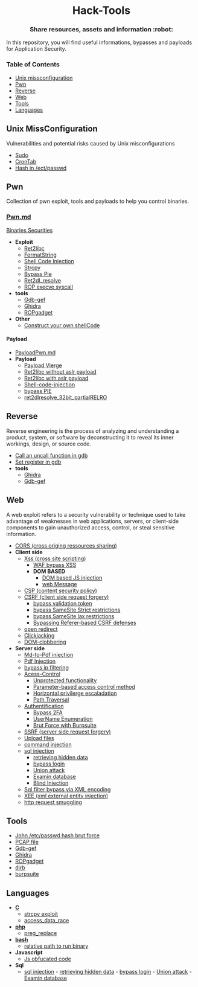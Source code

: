 <h1 align="center">Hack-Tools</h1>

<h3 align="center">
  Share resources, assets and information :robot:
</h3>

In this repository, you will find useful informations, bypasses and payloads for Application Security.

### Table of Contents

- [Unix missconfiguration](#Unix-missconfiguration)
- [Pwn](#pwn)
- [Reverse](#reverse)
- [Web](#web)
- [Tools](#tools)
- [Languages](#languages)

## Unix MissConfiguration

Vulnerabilities and potential risks caused by Unix misconfigurations

- [Sudo](missConfig/sudo.md)
- [CronTab](missConfig/crontab.md)
- [Hash in /ect/passwd](/tools/john.md)

## Pwn

Collection of pwn exploit, tools and payloads to help you control binaries.

### [Pwn.md](/pwn/pwn.md)

[Binaries Securities](/pwn/security-of-binaries.md)

- **Exploit**
  - [Ret2libc](pwn/ret2libc.md)
  - [FormatString](pwn/format-string.md)
  - [Shell Code Injection](pwn/shell-code-injection.md)
  - [Strcpy](/language/c/strcpy.md)
  - [Bypass Pie](/pwn/bypassPie.md)
  - [Ret2dl_resolve](/pwn/ret2dlresolve.md)
  - [ROP execve syscall](/pwn/rop-execve-syscall.md)
- **tools**
  - [Gdb-gef](tools/gdb/gdb-gef.md)
  - [Ghidra](tools/ghidra.md)
  - [ROPgadget](/tools/RopGadget.md)
- **Other**
  - [Construct your own shellCode](/pwn/construct_shellcode.md)

#### Payload

- [PayloadPwn.md](pwn/payload.md)
- **Payload**
  - [Payload Vierge](pwn/payload/payload.py)
  - [Ret2libc without aslr payload](/pwn/payload/payload_ret2libc.py)
  - [Ret2libc with aslr payload](pwn/payload/payload_ret2libc_aslr.py)
  - [Shell-code-injection](/pwn/payload/payload-shell-code-injection.py)
  - [bypass PIE](/pwn/payload/payload_bypassPIE.py)
  - [ret2dlresolve_32bit_partialRELRO](/pwn/payload/payload_ret2dlresolve_32bit_partialRELRO.py)

## Reverse

Reverse engineering is the process of analyzing and understanding a product, system, or software by deconstructing it to reveal its inner workings, design, or source code.

- [Call an uncall function in gdb](/tools/gdb/gdb-call-func.md)
- [Set register in gdb](/tools/gdb/gdb-set-register.md)
- **tools**
  - [Ghidra](tools/ghidra.md)
  - [Gdb-gef](tools/gdb/gdb-gef.md)

## Web

A web exploit refers to a security vulnerability or technique used to take advantage of weaknesses in web applications, servers, or client-side components to gain unauthorized access, control, or steal sensitive information.

- [CORS (cross origing ressources sharing)](/web/cors.md)
- **Client side**
  - [Xss (cross site scripting)](/web/client-side/xss/xss.md)
    - [WAF bypass XSS](/web/client-side/xss/WAF-bypass.md)
    - **DOM BASED**
      - [DOM based JS injection](/language/java-script/DOM-based-js-injection.md)
      - [web Message](/web/client-side/xss/web-message.md)
  - [CSP (content security policy)](/web/client-side/csp.md)
  - [CSRF (client side request forgery)](/web/client-side/csrf.md)
    - [bypass validation token](/web/client-side/csrf.md#bypassing-csrf-token-validation)
    - [bypass SameSite Strict restrictions](/web/client-side/bypass-Samesite-strict.md)
    - [bypass SameSite lax restrictions](/web/client-side/bypass-Samesite-lax.md)
    - [Bypassing Referer-based CSRF defenses](#bypassing-referer-based-csrf-defenses)
  - [open redirect](/web/client-side/open-Redirect.md)
  - [Clickjacking](/web/client-side/clickjacking.md)
  - [DOM-clobbering](/web/client-side/DOM-clobbering.md)
- **Server side**
  - [Md-to-Pdf injection](/web/server-side/md-to-pdf-injection.md)
  - [Pdf Injection](/web/server-side/pdf-injection.md)
  - [bypass ip filtering](/web/server-side/bypasse-ip-filtering.md)
  - [Acess-Control](/web/server-side/access-control.md)
    - [Unprotected functionality](/web/server-side/access-control.md#unprotected-functionality)
    - [Parameter-based access control method](/web/server-side/access-control.md#parameter-based-access-control-method)
    - [Horizontal privilerge escaladation](/web/server-side/access-control.md#horizontal-privilerge-escaladation)
    - [Path Traversal](/web/server-side/path-traversal.md)
  - [Authentification](/web/server-side/authentification.md)
    - [Bypass 2FA](/web/server-side/authentification.md#bypass-2fa-two-factor-authentification)
    - [UserName Enumeration](/web/server-side/authentification.md#username-enumeration)
    - [Brut Force with Burpsuite](/tools/burpsuite/brutforce.md)
  - [SSRF (server side request forgery)](/web/server-side/ssrf.md)
  - [Upload files](/web/server-side/upload-files.md)
  - [command injection](/web/server-side/command-injection.md)
  - [sql injection](/language/sql/README.md)
    - [retrieving hidden data](/language/sql/retrieving-hidden-data.md)
    - [bypass login](/language/sql/bypass-login.md)
    - [Union attack](/language/sql/union-injection.md)
    - [Examin database](/language/sql/examin-database.md)
    - [Blind Injection](/language/sql/blind-injection.md)
  - [Sql filter bypass via XML encoding](/web/server-side/bypass-filter-with-XML-encode.md)
  - [XEE (xml external entity injection)](/web/server-side/xxe.md)
  - [http request smuggling](/web/server-side/request-smuggling.md)

## Tools

- [John /etc/passwd hash brut force](tools/john.md)
- [PCAP file](tools/pcap.md)
- [Gdb-gef](tools/gdb/gdb-gef.md)
- [Ghidra](tools/ghidra.md)
- [ROPgadget](tools/RopGadget.md)
- [dirb](/tools/dirb.md)
- [burpsuite](/tools/burpsuite/README.md)

## Languages

- [**C**](language/c/c.md)
  - [strcpy exploit](/language/c/strcpy.md)
  - [access_data_race](/language/c/access_data_race.md)
- [**php**](language/php/php.md)
  - [preg_replace](/language/php/preg_replace.md)
- [**bash**](/language/bash/bash.md)
  - [relative path to run binary](/language/bash/relative_path_binary.md)
- **Javascript**
  - [Js obfucated code](/language/java-script/js-obfuscation.md)
- **Sql**
  - [sql injection](/language/sql/README.md)
		- [retrieving hidden data](/language/sql/retrieving-hidden-data.md)
		- [bypass login](/language/sql/bypass-login.md)
		- [Union attack](/language/sql/union-injection.md)
		- [Examin database](/language/sql/examin-database.md)